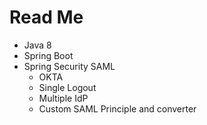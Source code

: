 # Read Me

* Java 8
* Spring Boot
* Spring Security SAML
  * OKTA
  * Single Logout
  * Multiple IdP
  * Custom SAML Principle and converter




